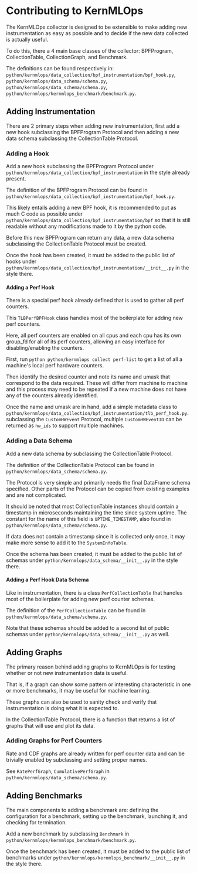 # Contributing to KernMLOps

The KernMLOps collector is designed to be extensible to make
adding new instrumentation as easy as possible and to decide if
the new data collected is actually useful.

To do this, there a 4 main base classes of the collector:
BPFProgram, CollectionTable, CollectionGraph, and Benchmark.

The definitions can be found respectively in:
`python/kernmlops/data_collection/bpf_instrumentation/bpf_hook.py`,
`python/kernmlops/data_schema/schema.py`,
`python/kernmlops/data_schema/schema.py`,
`python/kernmlops/kernmlops_benchmark/benchmark.py`.

## Adding Instrumentation

There are 2 primary steps when adding new instrumentation,
first add a new hook subclassing the BPFProgram Protocol and then
adding a new data schema subclassing the CollectionTable Protocol.

### Adding a Hook

Add a new hook subclassing the BPFProgram Protocol
under `python/kernmlops/data_collection/bpf_instrumentation`
in the style already present.

The definition of the BPFProgram Protocol can be found in
`python/kernmlops/data_collection/bpf_instrumentation/bpf_hook.py`.

This likely entails adding a new BPF hook, it is recommended to
put as much C code as possible under
`python/kernmlops/data_collection/bpf_instrumentation/bpf`
so that it is still readable without any modifications made to it
by the python code.

Before this new BPFProgram can return any data, a new data schema
subclassing the CollectionTable Protocol must be created.

Once the hook has been created, it must be added to the public list of
hooks under
`python/kernmlops/data_collection/bpf_instrumentation/__init__.py`
in the style there.

#### Adding a Perf Hook

There is a special perf hook already defined that is used to gather
all perf counters.

This `TLBPerfBPFHook` class handles most of the boilerplate for adding
new perf counters.

Here, all perf counters are enabled on all cpus and each cpu has its own
group_fd for all of its perf counters, allowing an easy interface for
disabling/enabling the counters.

First, run `python python/kernmlops collect perf-list` to get a list of
all a machine's local perf hardware counters.

Then identify the desired counter and note its name and umask that
correspond to the data required.  These will differ from machine to
machine and this process may need to be repeated if a new machine
does not have any of the counters already identified.

Once the name and umask are in hand, add a simple metadata class to
`python/kernmlops/data_collection/bpf_instrumentation/tlb_perf_hook.py`.
subclassing the `CustomHWEvent` Protocol, multiple `CustomHWEventID`
can be returned as `hw_ids` to support multiple machines.

### Adding a Data Schema

Add a new data schema by subclassing the CollectionTable Protocol.

The definition of the CollectionTable Protocol can be found in
`python/kernmlops/data_schema/schema.py`.

The Protocol is very simple and primarily needs the final DataFrame
schema specified.  Other parts of the Protocol can be copied from
existing examples and are not complicated.

It should be noted that most CollectionTable instances should contain
a timestamp in microseconds maintaining the time since system uptime.
The constant for the name of this field is `UPTIME_TIMESTAMP`, also
found in `python/kernmlops/data_schema/schema.py`.

If data does not contain a timestamp since it is collected only once,
it may make more sense to add it to the `SystemInfoTable`.

Once the schema has been created, it must be added to the public list of
schemas under `python/kernmlops/data_schema/__init__.py` in the
style there.

#### Adding a Perf Hook Data Schema

Like in instrumentation, there is a class `PerfCollectionTable` that handles
most of the boilerplate for adding new perf counter schemas.

The definition of the `PerfCollectionTable` can be found in
`python/kernmlops/data_schema/schema.py`.

Note that these schemas should be added to a second list of public schemas
under `python/kernmlops/data_schema/__init__.py` as well.

## Adding Graphs

The primary reason behind adding graphs to KernMLOps is for testing
whether or not new instrumentation data is useful.

That is, if a graph can show some pattern or interesting characteristic
in one or more benchmarks, it may be useful for machine learning.

These graphs can also be used to sanity check and verify that instrumentation
is doing what it is expected to.

In the CollectionTable Protocol, there is a function that returns a list
of graphs that will use and plot its data.

### Adding Graphs for Perf Counters

Rate and CDF graphs are already written for perf counter data and can be
trivially enabled by subclassing and setting proper names.

See `RatePerfGraph`, `CumulativePerfGraph` in
`python/kernmlops/data_schema/schema.py`.

## Adding Benchmarks

The main components to adding a benchmark are: defining the configuration
for a benchmark, setting up the benchmark, launching it, and checking for
termination.

Add a new benchmark by subclassing `Benchmark` in
`python/kernmlops/kernmlops_benchmark/benchmark.py`.

Once the benchmark has been created, it must be added to the public list of
benchmarks under `python/kernmlops/kernmlops_benchmark/__init__.py` in the
style there.
